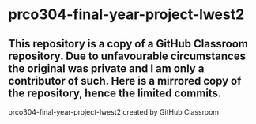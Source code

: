# prco304-final-year-project-lwest2
## This repository is a copy of a GitHub Classroom repository. Due to unfavourable circumstances the original was private and I am only a contributor of such. Here is a mirrored copy of the repository, hence the limited commits.
prco304-final-year-project-lwest2 created by GitHub Classroom
